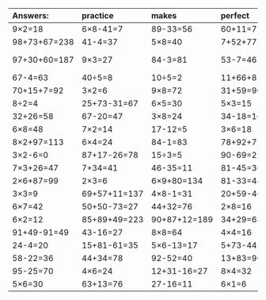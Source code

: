 | Answers: | practice | makes | perfect | ! |
| :--- | :--- | :--- | :--- | :--- |
| 9×2=18 | 6×8-41=7 | 89-33=56 | 60+11=71 | 81-72=9 | 
| 98+73+67=238 | 41-4=37 | 5×8=40 | 7+52+77=136 | 58+14=72 | 
| 97+30+60=187 | 9×3=27 | 84-3=81 | 53-7=46 | 32+32-29=35 | 
| 67-4=63 | 40÷5=8 | 10÷5=2 | 11+66+81=158 | 2×9=18 | 
| 70+15+7=92 | 3×2=6 | 9×8=72 | 31+59=90 | 3×7=21 | 
| 8÷2=4 | 25+73-31=67 | 6×5=30 | 5×3=15 | 5×9=45 | 
| 32+26=58 | 67-20=47 | 3×8=24 | 34-18=16 | 10+17=27 | 
| 6×8=48 | 7×2=14 | 17-12=5 | 3×6=18 | 4×8+52=84 | 
| 8×2+97=113 | 6×4=24 | 84-1=83 | 78+92+72=242 | 38-37=1 | 
| 3×2-6=0 | 87+17-26=78 | 15÷3=5 | 90-69=21 | 22+60=82 | 
| 7×3+26=47 | 7+34=41 | 46-35=11 | 81-45=36 | 2×6=12 | 
| 2×6+87=99 | 2×3=6 | 6×9+80=134 | 81-33=48 | 54÷9=6 | 
| 3×3=9 | 69+57+11=137 | 4×8-1=31 | 20+59-46=33 | 36÷9=4 | 
| 6×7=42 | 50+50-73=27 | 44+32=76 | 2×8=16 | 18+77=95 | 
| 6×2=12 | 85+89+49=223 | 90+87+12=189 | 34+29=63 | 7×9=63 | 
| 91+49-91=49 | 43-16=27 | 8×8=64 | 4×4=16 | 5×5=25 | 
| 24-4=20 | 15+81-61=35 | 5×6-13=17 | 5+73-44=34 | 19+20=39 | 
| 58-22=36 | 44+34=78 | 92-52=40 | 13+83=96 | 7+36=43 | 
| 95-25=70 | 4×6=24 | 12+31-16=27 | 8×4=32 | 2×2=4 | 
| 5×6=30 | 63+13=76 | 27-16=11 | 6×1=6 | 8×3+59=83 | 
